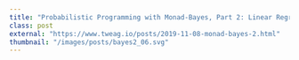 ```yaml
---
title: "Probabilistic Programming with Monad-Bayes, Part 2: Linear Regression"
class: post
external: "https://www.tweag.io/posts/2019-11-08-monad-bayes-2.html"
thumbnail: "/images/posts/bayes2_06.svg"
---
```

